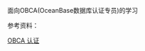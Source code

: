 面向OBCA(OceanBase数据库认证专员)的学习

参考资料：

[OBCA 认证](https://www.oceanbase.com/training/detail?level=OBCA)
